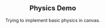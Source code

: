 ## Physics Demo

Trying to implement basic physics in canvas.

<style>
    body {
        text-align: center;
    } #page .box.style3 {
        text-align: center;
    } .kineticjs-content {
        border: 1px solid;
        display: inline-block;
        background: white;
    }
</style>
<div id="can"></div>
<div id="stat"></div>
<script src="https://d3lp1msu2r81bx.cloudfront.net/kjs/js/lib/kinetic-v5.0.1.min.js"></script>
<script type="text/javascript">
var round = function(num, digits) {
    return +(Math.round(num + "e+" + digits)  + "e-" + digits);
}
window.onload = function() {
    var sin = 0, cos = 1;
    var w = Math.min(500, (window.innerWidth - 2 * document.getElementById('can').offsetLeft));
    var h = Math.min(500, window.innerHeight);
    window.addEventListener("deviceorientation", function(e) {
        var angle = round(e.gamma * Math.PI/180, 3);
        sin = round(Math.sin(angle), 2);
        cos = round(Math.cos(angle), 2);
    });
    var stage = new Kinetic.Stage({
        container : 'can',
        width : w,
        height : h
    });
    var layer = new Kinetic.Layer();
    var ball = new Kinetic.Circle({
        x: w/2,
        y: h/2,
        radius: 10,
        fill: 'rgba(33, 33, 33, 0.9)',
        stroke: 'white',
        strokeWidth: 1
    });
    ball.setAttrs({
        'elasticity': 0.96
    });
    layer.add(ball);

    layer.draw();    
    stage.add(layer);
    var count = 0;

    var log = function(a, u, v, t, s) {
        if (count < 500) console.log(a, u, v, t, s);
        //document.getElementById('stat').innerHTML = [JSON.stringify(a), JSON.stringify(u), JSON.stringify(v), t, s] + "\n"
        count++;
    }


    var u = { x : 0, y : 0 }, g = 9.8, a = { x : 0, y : g };
    var v = u, s = u;

    var ifBounce = function() {
        if ((ball.getX() - ball.getRadius() < 0) || 
            (ball.getX() + ball.getRadius() > stage.getWidth()) || 
            (ball.getY() - ball.getRadius() < 0) || 
            (ball.getY() + ball.getRadius() > stage.getHeight())) {
            //log('hit'); return true;
        } else return false;
    }

    var anim = new Kinetic.Animation(function(frame) {
        a = {
            x : round(g * sin, 2),
            y : round(g * cos, 2)
        }
        var t = frame.timeDiff/100;
        u = v;
        v = {
            x : u.x + a.x * t,
            y : u.y + a.y * t
        }
        if (ball.getX() - ball.getRadius() < 0) {
            v.x = Math.abs(v.x * ball.getAttr('elasticity'));
            //log(a, u, v, t, s);
        }
        if (ball.getX() + ball.getRadius() > stage.getWidth()) {
            v.x = - Math.abs(v.x * ball.getAttr('elasticity'));
            //log(a, u, v, t, s);
        }
        if (ball.getY() - ball.getRadius() < 0) {
            v.y = Math.abs(v.y * ball.getAttr('elasticity'));
            //log(a, u, v, t, s);
        }
        if (ball.getY() + ball.getRadius() > stage.getHeight()) {
            v.y = - Math.abs(v.y * ball.getAttr('elasticity'));
            //log(a, u, v, t, s);
        }
        v = {
            x : round(v.x, 2),
            y : round(v.y, 2)
        }
        s = {
            x : Math.min(ball.getX() + u.x * t + 0.5 * a.x * t * t, stage.getWidth()),
            y : Math.min(ball.getY() + u.y * t + 0.5 * a.y * t * t, stage.getHeight())
        }
        //log('befor ', s, v, u.x * t + 0.5 * a.x * t * t, u.y * t + 0.5 * a.y * t * t);
        // limit the ball within the stage
        // if (s.x < 0 + ball.getRadius()) s.x = 0 + ball.getRadius();
        // if (s.y < 0 + ball.getRadius()) s.y = 0 + ball.getRadius();
        // if (s.x > stage.getWidth() - ball.getRadius()) s.x = stage.getWidth() - ball.getRadius();
        // if (s.y > stage.getHeight() - ball.getRadius()) s.y = stage.getHeight() - ball.getRadius();

        //log('after ', s, v);
        ifBounce();
        ball.setX(round(s.x, 2));
        ball.setY(round(s.y, 2));

        // if (frame.time % 5 == 0) console.log(a, u, v, t, s);

        // ball.setX(Math.min(round(s.x, 2), stage.getWidth() - ball.getRadius()));
        // ball.setY(Math.min(round(s.y, 2), stage.getHeight() - ball.getRadius()));
        //console.log(ball.getRadius(), ball.getX(), ball.getY())
    }, layer);

    anim.start();
}
</script>